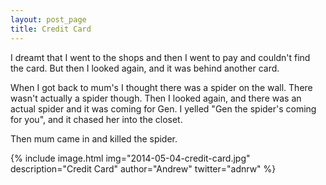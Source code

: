 ```yaml
---
layout: post_page
title: Credit Card
---
```


I dreamt that I went to the shops and then I went to pay and couldn't find the card. But then I looked again, and it was behind another card.

When I got back to mum's I thought there was a spider on the wall. There wasn't actually a spider though. Then I looked again, and there was an actual spider and it was coming for Gen. I yelled "Gen the spider's coming for you", and it chased her into the closet.

Then mum came in and killed the spider.

{% include image.html img="2014-05-04-credit-card.jpg" description="Credit Card" author="Andrew" twitter="adnrw" %}

